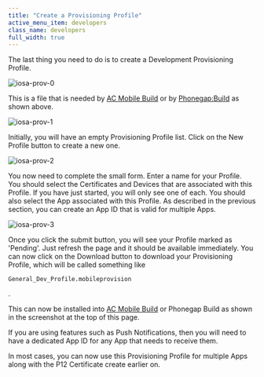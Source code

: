 ```yaml
---
title: "Create a Provisioning Profile"
active_menu_item: developers
class_name: developers
full_width: true
---
```



The last thing you need to do is to create a Development Provisioning Profile.

![iosa-prov-0](/img/docs/iosa-prov-0.zoom73.png)

This is a file that is needed by [AC Mobile Build](/developers/documentation/ac-mobile-build-phonegap/cordova/ac-mobile-build/) or by [Phonegap:Build](/developers/documentation/ac-mobile-build-phonegap/cordova/phonegapbuild/) as shown above.

![iosa-prov-1](/img/docs/iosa-prov-1.zoom68.png)

Initially, you will have an empty Provisioning Profile list. Click on the New Profile button to create a new one.

![iosa-prov-2](/img/docs/iosa-prov-2.zoom68.png)

You now need to complete the small form. Enter a name for your Profile. You should select the Certificates and Devices that are associated with this Profile. If you have just started, you will only see one of each. You should also select the App associated with this Profile. As described in the previous section, you can create an App ID that is valid for multiple Apps.

![iosa-prov-3](/img/docs/iosa-prov-3.zoom67.png)

Once you click the submit button, you will see your Profile marked as 'Pending'. Just refresh the page and it should be available immediately. You can now click on the Download button to download your Provisioning Profile, which will be called something like

    General_Dev_Profile.mobileprovision
   

.

This can now be installed into [AC Mobile Build](/developers/documentation/ac-mobile-build-phonegap/cordova/ac-mobile-build/) or Phonegap Build as shown in the screenshot at the top of this page.

If you are using features such as Push Notifications, then you will need to have a dedicated App ID for any App that needs to receive them.

In most cases, you can now use this Provisioning Profile for multiple Apps along with the P12 Certificate create earlier on.
